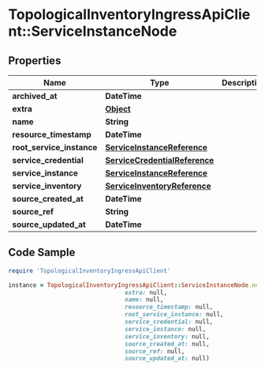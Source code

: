 # TopologicalInventoryIngressApiClient::ServiceInstanceNode

## Properties

Name | Type | Description | Notes
------------ | ------------- | ------------- | -------------
**archived_at** | **DateTime** |  | [optional] 
**extra** | [**Object**](.md) |  | [optional] 
**name** | **String** |  | [optional] 
**resource_timestamp** | **DateTime** |  | [optional] 
**root_service_instance** | [**ServiceInstanceReference**](ServiceInstanceReference.md) |  | [optional] 
**service_credential** | [**ServiceCredentialReference**](ServiceCredentialReference.md) |  | [optional] 
**service_instance** | [**ServiceInstanceReference**](ServiceInstanceReference.md) |  | [optional] 
**service_inventory** | [**ServiceInventoryReference**](ServiceInventoryReference.md) |  | [optional] 
**source_created_at** | **DateTime** |  | [optional] 
**source_ref** | **String** |  | 
**source_updated_at** | **DateTime** |  | [optional] 

## Code Sample

```ruby
require 'TopologicalInventoryIngressApiClient'

instance = TopologicalInventoryIngressApiClient::ServiceInstanceNode.new(archived_at: null,
                                 extra: null,
                                 name: null,
                                 resource_timestamp: null,
                                 root_service_instance: null,
                                 service_credential: null,
                                 service_instance: null,
                                 service_inventory: null,
                                 source_created_at: null,
                                 source_ref: null,
                                 source_updated_at: null)
```


